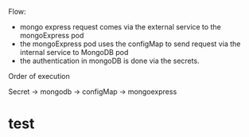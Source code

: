 Flow:

  - mongo express request comes via the external service to the mongoExpress pod
  - the mongoExpress pod uses the configMap to send request via the internal service to MongoDB pod
  - the authentication in mongoDB is done via the secrets.

Order of execution

Secret -> mongodb -> configMap -> mongoexpress

# test

